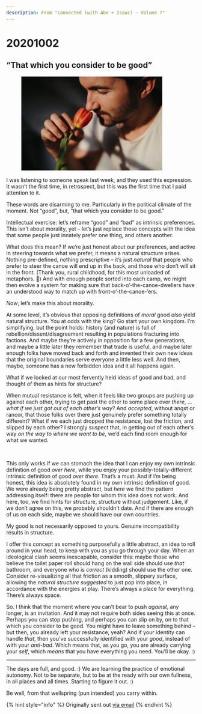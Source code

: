 ```yaml
---
description: From "Connected (with Abe + Isaac) — Volume 7"
---
```


# 20201002

## “That which you consider to be good”

<figure><img src="../../.gitbook/assets/image (31).png" alt="" width="375"><figcaption></figcaption></figure>

I was listening to someone speak last week, and they used this expression. It wasn’t the first time, in retrospect, but this was the first time that I paid attention to it.

These words are disarming to me. Particularly in the political climate of the moment. Not “good”, but, “that which you consider to be good.”

Intellectual exercise: let’s reframe “good” and “bad” as intrinsic preferences. This isn’t about morality, yet – let’s just replace these concepts with the idea that some people just innately prefer one thing, and others another.

What does this mean? If we’re just honest about our preferences, and active in steering towards what we prefer, it means a natural structure arises. Nothing pre-defined, nothing prescriptive – it’s just _natural_ that people who prefer to steer the canoe will end up in the back, and those who don’t will sit in the front. (Thank you, rural childhood, for this most unloaded of metaphors. 🙏) And with enough people sorted into each camp, we might then evolve a system for making sure that back-o’-the-canoe-dwellers have an understood way to match up with front-o’-the-canoe-’ers.

_Now_, let’s make this about morality.

At some level, it’s obvious that opposing definitions of _moral_ good _also_ yield natural structure. You at odds with the king? Go start your own kingdom. I’m simplifying, but the point holds: history (and nature) is full of rebellion/dissent/disagreement resulting in populations fracturing into factions. And maybe they’re actively in opposition for a few generations, and maybe a little later they remember that trade is useful, and maybe later enough folks have moved back and forth and invented their own new ideas that the original boundaries serve everyone a little less well. And then, maybe, someone has a new forbidden idea and it all happens again.

What if we looked at our most fervently held ideas of good and bad, and thought of them as hints for structure?

When mutual resistance is felt, when it feels like two groups are pushing up against each other, trying to get past the other to some place over _there_, … _what if we just got out of each other’s way_? And _accepted_, without angst or rancor, that those folks over there just genuinely prefer something totally different? What if we each just dropped the resistance, lost the friction, and slipped by each other? I strongly suspect that, in getting out of each other’s way _on the way to where we want to be_, we’d each find room enough for what we wanted.

<figure><img src="../../.gitbook/assets/IMG_0988.MOV.gif" alt=""><figcaption></figcaption></figure>

This only works if we can stomach the idea that I can enjoy my own intrinsic definition of good _over here_, while you enjoy your possibly-totally-different intrinsic definition of good _over there_. That’s a must. And if I’m being honest, this idea is absolutely found in my own intrinsic definition of good. We were already being pretty abstract, but _here_ we find the pattern addressing itself: there are people for whom this idea does not work. And here, too, we find hints for structure, structure without judgement. Like, if we don’t agree on this, we probably shouldn’t date. And if there are enough of us on each side, maybe we should have our own countries.

My good is not necessarily opposed to yours. Genuine incompatibility results in structure.

I offer this concept as something purposefully a little abstract, an idea to roll around in your head, to keep with you as you go through your day. When an ideological clash seems inescapable, consider this: maybe those who believe the toilet paper roll should hang on the wall side should use _that_ bathroom, and everyone who is _correct_ (kidding) should use the other one. Consider re-visualizing all that friction as a smooth, slippery surface, allowing the _natural structure suggested_ to just pop into place, in accordance with the energies at play. There’s always a place for everything. There’s always space.

So. I think that the moment where you can’t bear to push _against_, any longer, is an invitation. And it may not require both sides seeing this at once. Perhaps you can stop pushing, and perhaps you can slip on by, on to that which you consider to be good. You might have to leave something behind – but then, you already left your resistance, yeah? And if your identity can handle _that_, then you’ve successfully identified with your _good_, instead of with your _anti-bad_. Which means that, as you go, you are already carrying your _self_, which _means_ that you have everything you need. You’ll be okay. :)

***

The days are full, and good. :) We are learning the practice of emotional autonomy. Not to be separate, but to be at the ready with our own fullness, in all places and all times. Starting to figure it out. :)

Be well, from that wellspring (pun intended) you carry within.

{% hint style="info" %}
Originally sent out [via email](https://lightward.com/campaigns/view-campaign/8Utv4HVgOa9JWnR6NDKa4cES7WGnUv8WhC6T7P8mBU9E6L-3Ax80gq96ig95bxyMAPmjv0QmS\_w3HE1UGZ-MFQ-JzQz\_OC\_n)
{% endhint %}
